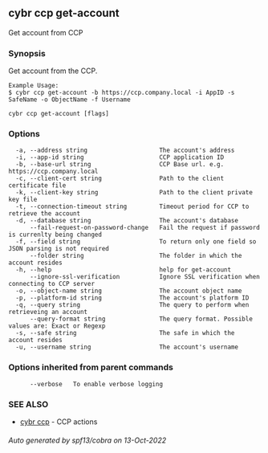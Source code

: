 ## cybr ccp get-account

Get account from CCP

### Synopsis

Get account from the CCP.


	Example Usage:
	$ cybr ccp get-account -b https://ccp.company.local -i AppID -s SafeName -o ObjectName -f Username

```
cybr ccp get-account [flags]
```

### Options

```
  -a, --address string                    The account's address
  -i, --app-id string                     CCP application ID
  -b, --base-url string                   CCP Base url. e.g. https://ccp.company.local
  -c, --client-cert string                Path to the client certificate file
  -k, --client-key string                 Path to the client private key file
  -t, --connection-timeout string         Timeout period for CCP to retrieve the account
  -d, --database string                   The account's database
      --fail-request-on-password-change   Fail the request if password is currenlty being changed
  -f, --field string                      To return only one field so JSON parsing is not required
      --folder string                     The folder in which the account resides
  -h, --help                              help for get-account
      --ignore-ssl-verification           Ignore SSL verification when connecting to CCP server
  -o, --object-name string                The account object name
  -p, --platform-id string                The account's platform ID
  -q, --query string                      The query to perform when retrieveing an account
      --query-format string               The query format. Possible values are: Exact or Regexp
  -s, --safe string                       The safe in which the account resides
  -u, --username string                   The account's username
```

### Options inherited from parent commands

```
      --verbose   To enable verbose logging
```

### SEE ALSO

* [cybr ccp](cybr_ccp.md)	 - CCP actions

###### Auto generated by spf13/cobra on 13-Oct-2022
